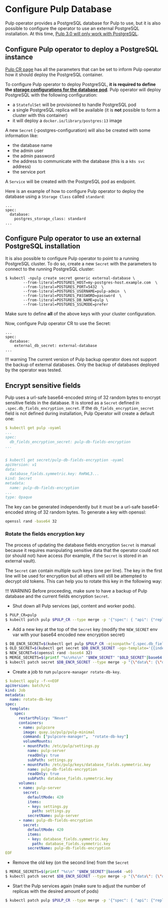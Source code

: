 # Configure Pulp Database

Pulp operator provides a PostgreSQL database for Pulp to use, but it is also possible to configure the operator to use an external PostgreSQL installation. At this time, [Pulp 3.0 will only work with PostgreSQL](https://pulpproject.org/pulpcore/docs/admin/reference/settings/#databases).


## Configure Pulp operator to deploy a PostgreSQL instance

[Pulp CR page](https://pulpproject.org/pulp-operator/docs/admin/reference/custom_resources/repo_manager/#database) has all the parameters that can be set to inform Pulp operator how it should deploy the PostgreSQL container.

To configure Pulp operator to deploy PostgreSQL, **it is required to define the [storage configurations for the database pod](https://pulpproject.org/pulp-operator/docs/admin/guides/configurations/storage/#pulp-operator-storage-configuration)**.
Pulp operator will deploy PostgreSQL with the following configuration:

* a `StatefulSet` will be provisioned to handle PostgreSQL pod
* a single PostgreSQL replica will be available (it is **not** possible to form a cluster with this container)
* it will deploy a `docker.io/library/postgres:13` image


A new `Secret` (<deployment-name>-postgres-configuration) will also be created with some information like:

  * the database name
  * the admin user
  * the admin password
  * the address to communicate with the database (this is a `k8s svc` address)
  * the service port

A `Service` will be created with the PostgreSQL pod as endpoint.

Here is an example of how to configure Pulp operator to deploy the database using a `Storage Class` called `standard`:
```
...
spec:
  database:
    postgres_storage_class: standard
...
```


## Configure Pulp operator to use an external PostgreSQL installation

It is also possible to configure Pulp operator to point to a running PostgreSQL cluster.
To do so, create a new `Secret` with the parameters to connect to the running PostgreSQL cluster:
```
$ kubectl -npulp create secret generic external-database \
        --from-literal=POSTGRES_HOST=my-postgres-host.example.com  \
        --from-literal=POSTGRES_PORT=5432  \
        --from-literal=POSTGRES_USERNAME=pulp-admin  \
        --from-literal=POSTGRES_PASSWORD=password  \
        --from-literal=POSTGRES_DB_NAME=pulp \
        --from-literal=POSTGRES_SSLMODE=prefer
```

Make sure to define **all** of the above keys with your cluster configuration.

Now, configure Pulp operator CR to use the Secret:
```
...
spec:
  database:
    external_db_secret: external-database
...
```


!!! warning
    The current version of Pulp backup operator does not support the backup of external databases.
    Only the backup of databases deployed by the operator was tested.

## Encrypt sensitive fields

Pulp uses a url-safe base64-encoded string of 32 random bytes to encrypt sensitive fields in the database. It is stored as a `Secret` defined in `.spec.db_fields_encryption_secret`. If the `db_fields_encryption_secret` field is not defined during installation, Pulp Operator will create a default one:
```yaml
$ kubectl get pulp -oyaml
...
spec:
  db_fields_encryption_secret: pulp-db-fields-encryption
...


$ kubectl get secret/pulp-db-fields-encryption -oyaml
apiVersion: v1
data:
  database_fields.symmetric.key: RmRWL3...
kind: Secret
metadata:
  name: pulp-db-fields-encryption
...
type: Opaque
```

The key can be generated independently but it must be a url-safe base64-encoded string of 32 random bytes.
To generate a key with openssl:
```sh
openssl rand -base64 32
```

### Rotate the fields encryption key


The process of updating the database fields encryption `Secret` is manual because it requires manipulating sensitive data that the operator could not (or should not) have access (for example, if the `Secret` is stored in an external vault).

The `Secret` can contain multiple such keys (one per line). The key in the first line will be used for encryption but all others will still be attempted to decrypt old tokens. This can help you to rotate this key in the following way:

!!! WARNING
    Before proceeding, make sure to have a backup of Pulp database and the current fields encryption `Secret`.


* Shut down all Pulp services (api, content and worker pods).
```sh
$ PULP_CR=pulp
$ kubectl patch pulp $PULP_CR --type merge -p '{"spec": { "api": {"replicas":0},"content":{"replicas":0},"worker":{"replicas":0}}}'
```

* Add a new key at the top of the `Secret` key (modify the `NEW_SECRET` env var with your base64 encoded new encryption secret)
```sh
$ DB_ENCR_SECRET=$(kubectl get pulp $PULP_CR -ojsonpath='{.spec.db_fields_encryption_secret}')
$ OLD_SECRET=$(kubectl get secret $DB_ENCR_SECRET -ogo-template='{{index .data "database_fields.symmetric.key"}}')
$ NEW_SECRET=$(openssl rand -base64 32)
$ MERGE_SECRETS=$(printf "%s\n%s\n" "$NEW_SECRET" "$OLD_SECRET"|base64 -w0)
$ kubectl patch secret $DB_ENCR_SECRET --type merge -p "{\"data\": {\"database_fields.symmetric.key\": \"${MERGE_SECRETS}\"}}"
```

* Create a job to run `pulpcore-manager rotate-db-key`.
```yaml
$ kubectl apply -f-<<EOF
apiVersion: batch/v1
kind: Job
metadata:
  name: rotate-db-key
spec:
  template:
    spec:
      restartPolicy: "Never"
      containers:
      - name: pulpcore
        image: quay.io/pulp/pulp-minimal
        command: ["pulpcore-manager",  "rotate-db-key"]
        volumeMounts:
        - mountPath: /etc/pulp/settings.py
          name: pulp-server
          readOnly: true
          subPath: settings.py
        - mountPath: /etc/pulp/keys/database_fields.symmetric.key
          name: pulp-db-fields-encryption
          readOnly: true
          subPath: database_fields.symmetric.key
      volumes:
      - name: pulp-server
        secret:
          defaultMode: 420
          items:
          - key: settings.py
            path: settings.py
          secretName: pulp-server
      - name: pulp-db-fields-encryption
        secret:
          defaultMode: 420
          items:
          - key: database_fields.symmetric.key
            path: database_fields.symmetric.key
          secretName: pulp-db-fields-encryption
EOF
```

* Remove the old key (on the second line) from the `Secret`
```sh
$ MERGE_SECRETS=$(printf "%s\n" "$NEW_SECRET"|base64 -w0)
$ kubectl patch secret $DB_ENCR_SECRET --type merge -p "{\"data\": {\"database_fields.symmetric.key\": \"${MERGE_SECRETS}\"}}"
```

* Start the Pulp services again (make sure to adjust the number of replicas with the desired amount of pods)
```sh
$ kubectl patch pulp $PULP_CR --type merge -p '{"spec": { "api": {"replicas":1},"content":{"replicas":1},"worker":{"replicas":1}}}'
```

